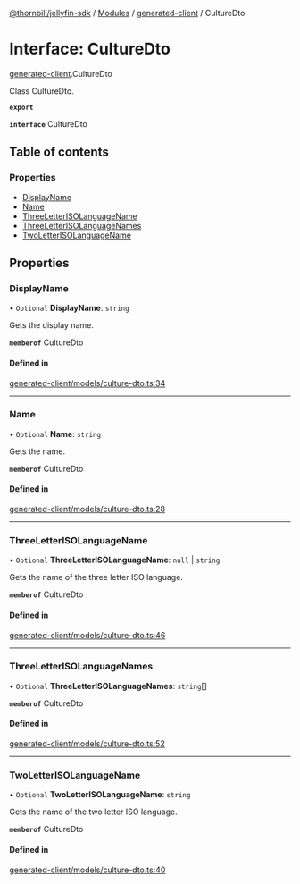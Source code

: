 [@thornbill/jellyfin-sdk](../README.md) / [Modules](../modules.md) / [generated-client](../modules/generated_client.md) / CultureDto

# Interface: CultureDto

[generated-client](../modules/generated_client.md).CultureDto

Class CultureDto.

**`export`**

**`interface`** CultureDto

## Table of contents

### Properties

- [DisplayName](generated_client.CultureDto.md#displayname)
- [Name](generated_client.CultureDto.md#name)
- [ThreeLetterISOLanguageName](generated_client.CultureDto.md#threeletterisolanguagename)
- [ThreeLetterISOLanguageNames](generated_client.CultureDto.md#threeletterisolanguagenames)
- [TwoLetterISOLanguageName](generated_client.CultureDto.md#twoletterisolanguagename)

## Properties

### DisplayName

• `Optional` **DisplayName**: `string`

Gets the display name.

**`memberof`** CultureDto

#### Defined in

[generated-client/models/culture-dto.ts:34](https://github.com/jellyfin/jellyfin-sdk-typescript/blob/7402732/src/generated-client/models/culture-dto.ts#L34)

___

### Name

• `Optional` **Name**: `string`

Gets the name.

**`memberof`** CultureDto

#### Defined in

[generated-client/models/culture-dto.ts:28](https://github.com/jellyfin/jellyfin-sdk-typescript/blob/7402732/src/generated-client/models/culture-dto.ts#L28)

___

### ThreeLetterISOLanguageName

• `Optional` **ThreeLetterISOLanguageName**: ``null`` \| `string`

Gets the name of the three letter ISO language.

**`memberof`** CultureDto

#### Defined in

[generated-client/models/culture-dto.ts:46](https://github.com/jellyfin/jellyfin-sdk-typescript/blob/7402732/src/generated-client/models/culture-dto.ts#L46)

___

### ThreeLetterISOLanguageNames

• `Optional` **ThreeLetterISOLanguageNames**: `string`[]

**`memberof`** CultureDto

#### Defined in

[generated-client/models/culture-dto.ts:52](https://github.com/jellyfin/jellyfin-sdk-typescript/blob/7402732/src/generated-client/models/culture-dto.ts#L52)

___

### TwoLetterISOLanguageName

• `Optional` **TwoLetterISOLanguageName**: `string`

Gets the name of the two letter ISO language.

**`memberof`** CultureDto

#### Defined in

[generated-client/models/culture-dto.ts:40](https://github.com/jellyfin/jellyfin-sdk-typescript/blob/7402732/src/generated-client/models/culture-dto.ts#L40)
